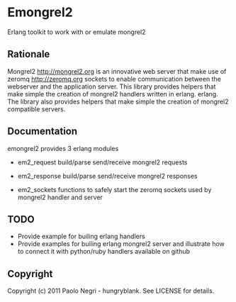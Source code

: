 Emongrel2
=========

Erlang toolkit to work with or emulate mongrel2

Rationale
---------

Mongrel2 http://mongrel2.org is an innovative web server that make use of
zeromq http://zeromq.org sockets to enable communication between the webserver
and the application server.
This library provides helpers that make simple the creation of mongrel2 handlers
written in erlang.
erlang.  The library also provides helpers that make simple the creation of
mongrel2 compatible servers.

Documentation
---------

emongrel2 provides 3 erlang modules

- em2_request
  build/parse send/receive mongrel2 requests
- em2_response
  build/parse send/receive mongrel2 responses

- em2_sockets functions to safely start the zeromq sockets used by mongrel2
  handler and server

TODO
---------

- Provide example for builing erlang handlers
- Provide examples for builing erlang mongrel2 server and illustrate how to
  connect it with python/ruby handlers available on github

Copyright
---------

Copyright (c) 2011 Paolo Negri - hungryblank. See LICENSE for details.

